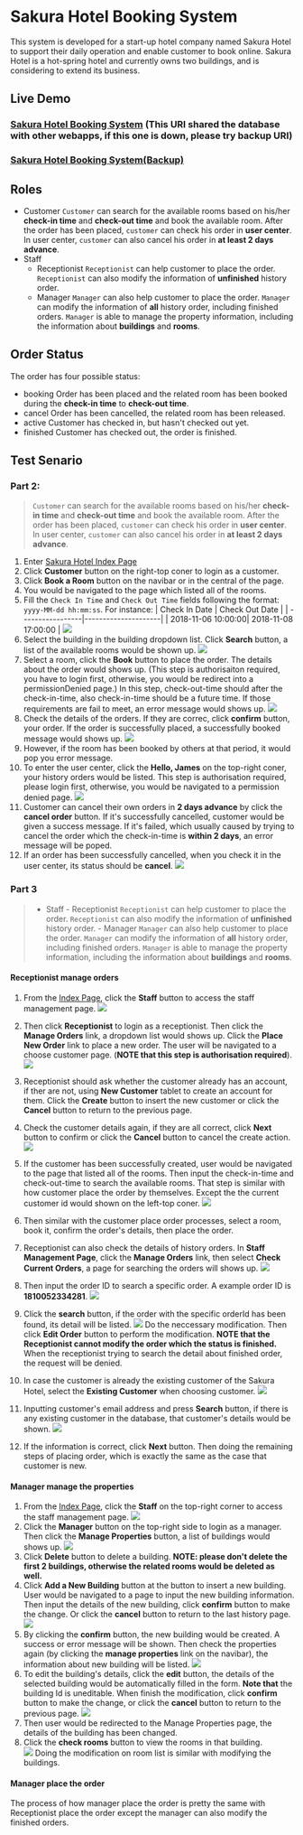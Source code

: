 # Sakura Hotel Booking System 
This system is developed for a start-up hotel company named Sakura Hotel to support their daily operation and enable customer to book online. Sakura Hotel is a hot-spring hotel and currently owns two buildings, and is considering to extend its business. 

## Live Demo
### [Sakura Hotel Booking System](https://www.yaleyoo.com/Sakura/) (This URI shared the database with other webapps, if this one is down, please try backup URI)
### [Sakura Hotel Booking System(Backup)](https://sakura-hotel.herokuapp.com/)

## Roles
- Customer
	`Customer` can search for the available rooms based on his/her **check-in time** and **check-out time** and book the available room. After the order has been placed, `customer` can check his order in **user center**. In user center, `customer` can also cancel his order in **at least 2 days advance**.
- Staff
	- Receptionist
		`Receptionist` can help customer to place the order. `Receptionist` can also modify the information of **unfinished** history order.
	- Manager
		`Manager` can also help customer to place the order. `Manager` can modify the information of **all** history order, including finished orders. `Manager` is able to manage the property information, including the information about **buildings** and **rooms**.

## Order Status
The order has four possible status:
- booking 
Order has been placed and the related room has been booked during the **check-in time** to **check-out time**.
- cancel
Order has been cancelled, the related room has been released.
- active
Customer has checked in, but hasn't checked out yet.
- finished
Customer has checked out, the order is finished.

## Test Senario
### Part 2:
> `Customer` can search for the available rooms based on his/her **check-in time** and **check-out time** and book the available room. After the order has been placed, `customer` can check his order in **user center**. In user center, `customer` can also cancel his order in **at least 2 days advance**.

1. Enter [Sakura Hotel Index Page](https://www.yaleyoo.com/Sakura)
2. Click **Customer** button on the right-top coner to login as a customer.
3. Click **Book a Room** button on the navibar or in the central of the page.
4. You would be navigated to the page which listed all of the rooms.
5. Fill the `Check In Time` and `Check Out Time` fields following the format:
	`yyyy-MM-dd hh:mm:ss`. For instance:
	| Check In Date | Check Out Date | 
	| -----------------|---------------------| 
	| 2018-11-06 10:00:00| 2018-11-08 17:00:00 |
![](https://s1.ax1x.com/2018/10/06/i8IRPA.png)
6. Select the building in the building dropdown list. Click **Search** button, a list of the available rooms would be shown up.
![](https://s1.ax1x.com/2018/10/06/i8IW8I.png)
7. Select a room, click the **Book** button to place the order. The details about the order would shows up. (This step is authorisaiton required, you have to login first, otherwise, you would be redirect into a permissionDenied page.)
In this step, check-out-time should after the check-in-time, also check-in-time should be a future time. If those requirements are fail to meet, an error message would shows up.
![](https://s1.ax1x.com/2018/10/06/i8I5Kf.png)
8. Check the details of the orders. If they are correc, click **confirm** button, your order. If the order is successfully placed, a successfully booked message would shows up.
![](https://s1.ax1x.com/2018/10/06/i8IIr8.png)
9. However, if the room has been booked by others at that period, it would pop you error message.
10. To enter the user center, click the **Hello, James** on the top-right coner, your history orders would be listed. This step is authorisation required, please login first, otherwise, you would be navigated to a permission denied page.
![](https://s1.ax1x.com/2018/10/06/i8IOGn.png)
 11. Customer can cancel their own orders in **2 days advance** by click the **cancel order** button. If it's successfully cancelled, customer would be given a success message. If it's failed, which usually caused by trying to cancel the order which the check-in-time is **within 2 days**, an error message will be poped.
11. If an order has been successfully cancelled, when you check it in the user center, its status should be **cancel**.
![](https://s1.ax1x.com/2018/10/06/i8oAR1.png)

### Part 3
> - Staff
	- Receptionist
		`Receptionist` can help customer to place the order. `Receptionist` can also modify the information of **unfinished** history order.
	- Manager
		`Manager` can also help customer to place the order. `Manager` can modify the information of **all** history order, including finished orders. `Manager` is able to manage the property information, including the information about **buildings** and **rooms**.
#### Receptionist manage orders
1. From the [Index Page](https://www.yaleyoo.com/Sakura/), click the **Staff** button to access the staff management page.
![](https://s1.ax1x.com/2018/10/06/i8ohFJ.png)
2. Then click **Receptionist** to login as a receptionist. Then click the **Manage Orders** link, a dropdown list would shows up. Click the **Place New Order** link to place a new order. The user will be navigated to a choose customer page. (**NOTE that this step is authorisation required**).
![](https://s1.ax1x.com/2018/10/06/i8Tyhd.png)
3. Receptionist should ask whether the customer already has an account, if ther are not, using **New Customer** tablet to create an account for them. Click the **Create** button to insert the new customer or click the **Cancel** button to return to the previous page.
4. Check the customer details again, if they are all correct, click **Next** button to confirm or click the **Cancel** button to cancel the create action.
![](https://s1.ax1x.com/2018/10/06/i8T2ct.png)
5. If the customer has been successfully created, user would be navigated to the page that listed all of the rooms. Then input the check-in-time and check-out-time to search the available rooms. That step is similar with how customer place the order by themselves. Except the the current customer id would shown on the left-top coner.
![](https://s1.ax1x.com/2018/10/06/i8TRjP.png)
6. Then similar with the customer place order processes, select a room, book it, confirm the order's details, then place the order.
7. Receptionist can also check the details of history orders. In **Staff Management Page**, click the **Manage Orders** link, then select **Check Current Orders**, a page for searching the orders will shows up.
![](https://s1.ax1x.com/2018/10/06/i8ohFJ.png)
8.  Then input the order ID to search a specific order. A example order ID is **1810052334281**.
![](https://s1.ax1x.com/2018/10/06/i87ig1.png)
9. Click the **search** button, if the order with the specific orderId has been found, its detail will be listed.
![](https://s1.ax1x.com/2018/10/06/i87d8s.png)
Do the neccessary modification. Then click **Edit Order** button to perform the modification. **NOTE that the Receptionist cannot modify the order which the status is finished.** When the receptionist trying to search the detail about finished order, the request will be denied.

10. In case the customer is already the existing customer of the Sakura Hotel, select the **Existing Customer** when choosing customer. 
![](https://s1.ax1x.com/2018/10/06/i8O0Bt.png)
11. Inputting customer's email address and press **Search** button, if there is any existing customer in the database, that customer's details would be shown.
![](https://s1.ax1x.com/2018/10/06/i8OrAf.png)
12. If the information is correct, click **Next** button. Then doing the remaining steps of placing order, which is exactly the same as the case that customer is new.

#### Manager manage the properties
1. From the [Index Page](https://www.yaleyoo.com/Sakura/), click the **Staff** on the top-right corner to access the staff management page.
![](https://s1.ax1x.com/2018/10/06/i8ohFJ.png)
2. Click the **Manager** button on the top-right side to login as a manager. Then click the **Manage Properties** button, a list of buildings would shows up.
![](https://s1.ax1x.com/2018/10/06/i8o4Y9.png)
3. Click **Delete** button to delete a building. **NOTE: please don't delete the first 2 buildings, otherwise the related rooms would be deleted as well.**
4. Click **Add a New Building** button at the button to insert a new building. User would be navigated to a page to input the new building information. Then input the details of the new building, click **confirm** button to make the change. Or click the **cancel** button to return to the last history page.
![](https://s1.ax1x.com/2018/10/06/i8o5WR.png)
5. By clicking the **confirm** button, the new building would be created. A success or error message will be shown. Then check the properties again (by clicking the **manage properties** link on the navibar), the information about new building will be listed.
![](https://s1.ax1x.com/2018/10/06/i8oHOK.png)
6. To edit the building's details, click the **edit** button, the details of the selected building would be automatically filled in the form. **Note that** the building Id is uneditable. When finish the modification, click **confirm** button to make the change, or click the **cancel** button to return to the previous page.
![](https://s1.ax1x.com/2018/10/06/i8T96P.png)
7. Then user would be redirected to the Manage Properties page, the details of the building has been changed.
8. Click the **check rooms** button to view the rooms in that building.  
![](https://s1.ax1x.com/2018/10/06/i8TtpR.png)
Doing the modification on room list is similar with modifying the buildings.

#### Manager place the order
The process of how manager place the order is pretty the same with Receptionist place the order except the manager can also modify the finished orders.

